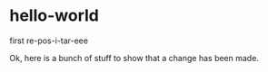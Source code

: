 # hello-world
first re-pos-i-tar-eee

Ok, here is a bunch of stuff to show that a change has been made.
